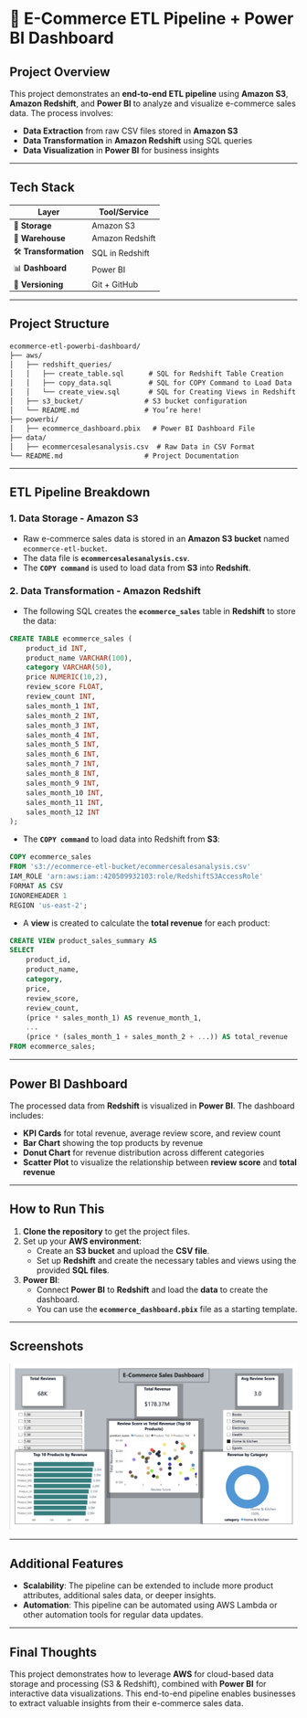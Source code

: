 # 🛒 **E-Commerce ETL Pipeline + Power BI Dashboard**

## **Project Overview**

This project demonstrates an **end-to-end ETL pipeline** using **Amazon S3**, **Amazon Redshift**, and **Power BI** to analyze and visualize e-commerce sales data. The process involves:

- **Data Extraction** from raw CSV files stored in **Amazon S3**
- **Data Transformation** in **Amazon Redshift** using SQL queries
- **Data Visualization** in **Power BI** for business insights

---

## **Tech Stack**

| **Layer**          | **Tool/Service**  |
|--------------------|-------------------|
| 🧊 **Storage**      | Amazon S3         |
| 🏢 **Warehouse**    | Amazon Redshift   |
| 🛠️ **Transformation**| SQL in Redshift   |
| 📊 **Dashboard**    | Power BI          |
| 📂 **Versioning**   | Git + GitHub      |

---

## **Project Structure**

```
ecommerce-etl-powerbi-dashboard/
├── aws/                  
│   ├── redshift_queries/    
│   │   ├── create_table.sql      # SQL for Redshift Table Creation
│   │   ├── copy_data.sql         # SQL for COPY Command to Load Data
│   │   └── create_view.sql       # SQL for Creating Views in Redshift
│   ├── s3_bucket/               # S3 bucket configuration
│   └── README.md                # You’re here!
├── powerbi/                    
│   ├── ecommerce_dashboard.pbix   # Power BI Dashboard File
├── data/                        
│   ├── ecommercesalesanalysis.csv  # Raw Data in CSV Format
└── README.md                    # Project Documentation
```

---

## **ETL Pipeline Breakdown**

### **1. Data Storage - Amazon S3**
   - Raw e-commerce sales data is stored in an **Amazon S3 bucket** named `ecommerce-etl-bucket`.
   - The data file is **`ecommercesalesanalysis.csv`**.
   - The **`COPY command`** is used to load data from **S3** into **Redshift**.

### **2. Data Transformation - Amazon Redshift**
   - The following SQL creates the **`ecommerce_sales`** table in **Redshift** to store the data:

```sql
CREATE TABLE ecommerce_sales (
    product_id INT,
    product_name VARCHAR(100),
    category VARCHAR(50),
    price NUMERIC(10,2),
    review_score FLOAT,
    review_count INT,
    sales_month_1 INT,
    sales_month_2 INT,
    sales_month_3 INT,
    sales_month_4 INT,
    sales_month_5 INT,
    sales_month_6 INT,
    sales_month_7 INT,
    sales_month_8 INT,
    sales_month_9 INT,
    sales_month_10 INT,
    sales_month_11 INT,
    sales_month_12 INT
);
```

   - The **`COPY command`** to load data into Redshift from **S3**:

```sql
COPY ecommerce_sales
FROM 's3://ecommerce-etl-bucket/ecommercesalesanalysis.csv'
IAM_ROLE 'arn:aws:iam::420509932103:role/RedshiftS3AccessRole'
FORMAT AS CSV
IGNOREHEADER 1
REGION 'us-east-2';
```

   - A **view** is created to calculate the **total revenue** for each product:

```sql
CREATE VIEW product_sales_summary AS
SELECT 
    product_id,
    product_name,
    category,
    price,
    review_score,
    review_count,
    (price * sales_month_1) AS revenue_month_1,
    ...
    (price * (sales_month_1 + sales_month_2 + ...)) AS total_revenue
FROM ecommerce_sales;
```

---

## **Power BI Dashboard**

The processed data from **Redshift** is visualized in **Power BI**. The dashboard includes:

- **KPI Cards** for total revenue, average review score, and review count
- **Bar Chart** showing the top products by revenue
- **Donut Chart** for revenue distribution across different categories
- **Scatter Plot** to visualize the relationship between **review score** and **total revenue**

---

## **How to Run This**

1. **Clone the repository** to get the project files.
2. Set up your **AWS environment**:
   - Create an **S3 bucket** and upload the **CSV file**.
   - Set up **Redshift** and create the necessary tables and views using the provided **SQL files**.
3. **Power BI**: 
   - Connect **Power BI** to **Redshift** and load the **data** to create the dashboard.
   - You can use the **`ecommerce_dashboard.pbix`** file as a starting template.

---

## **Screenshots**

![Dashboard Screenshot](dashboard-screenshot.png)

---

## **Additional Features**
- **Scalability**: The pipeline can be extended to include more product attributes, additional sales data, or deeper insights.
- **Automation**: This pipeline can be automated using AWS Lambda or other automation tools for regular data updates.

---

## **Final Thoughts**

This project demonstrates how to leverage **AWS** for cloud-based data storage and processing (S3 & Redshift), combined with **Power BI** for interactive data visualizations. This end-to-end pipeline enables businesses to extract valuable insights from their e-commerce sales data.



